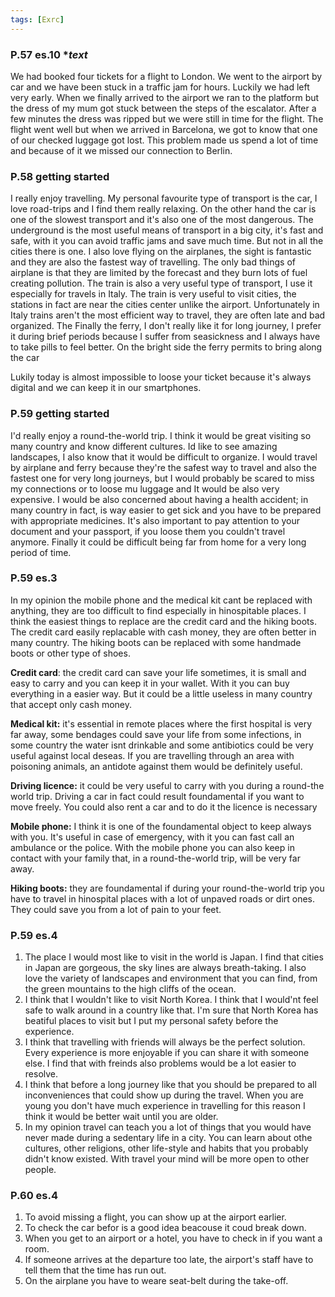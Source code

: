 ```yaml
---
tags: [Exrc]
---
```

### P.57 es.10 *_text_

We had booked four tickets for a flight to London. We went to the airport by car and we have been stuck in a traffic jam for hours. Luckily we had left very early. When we finally arrived to the airport we ran to the platform but the dress of my mum got stuck between the steps of the escalator. After a few minutes the dress was ripped but we were still in time for the flight. The flight went well but when we arrived in Barcelona, we got to know that one of our checked luggage got lost. This problem made us spend a lot of time and because of it we missed our connection to Berlin.

### P.58 getting started

I really enjoy travelling. My personal favourite type of transport is the car, I love road-trips and I find them really relaxing. On the other hand the car is one of the slowest transport and it's also one of the most dangerous. The underground is the most useful means of transport in a big city, it's fast and safe, with it you can avoid traffic jams and save much time. But not in all the cities there is one. I also love flying on the airplanes, the sight is fantastic and they are also the fastest way of travelling. The only bad things of airplane is that they are limited by the forecast and they burn lots of fuel creating pollution. The train is also a very useful type of transport, I use it especially for travels in Italy. The train is very useful to visit cities, the stations in fact are near the cities center unlike the airport. Unfortunately in Italy trains aren't the most efficient way to travel, they are often late and bad organized. The Finally the ferry, I don't really like it for long journey, I prefer it during brief periods because I suffer from seasickness and I always have to take pills to feel better. On the bright side the ferry permits to bring along the car

Lukily today is almost impossible to loose your ticket because it's always digital and we can keep it in our smartphones.

### P.59 getting started

I'd really enjoy a round-the-world trip. I think it would be great visiting so many country and know different cultures. Id like to see amazing landscapes, I also know that it would be difficult to organize. I would travel by airplane and ferry because they're the safest way to travel and also the fastest one for very long journeys, but I would probably be scared to miss my connections or to loose mu luggage and It would be also very expensive. I would be also concerned about having a health accident; in many country in fact, is way easier to get sick and you have to be prepared with appropriate medicines. It's also important to pay attention to your document and your passport, if you loose them you couldn't travel anymore. Finally it could be difficult being far from home for a very long period of time.

### P.59 es.3

In my opinion the mobile phone and the medical kit cant be replaced with anything, they are too difficult to find especially in hinospitable places. I think the easiest things to replace are the credit card and the hiking boots. The credit card easily replacable with cash money, they are often better in many country. The hiking boots can be replaced with some handmade boots or other type of shoes.

**Credit card**: the credit card can save your life sometimes, it is small and easy to carry and you can keep it in your wallet. With it you can buy everything in a easier way. But it could be a little useless in many country that accept only cash money.

**Medical kit:** it's essential in remote places where the first hospital is very far away, some bendages could save your life from some infections, in some country the water isnt drinkable and some antibiotics could be very useful against local deseas. If you are travelling through an area with poisoning animals, an antidote against them would be definitely useful.

**Driving licence:** it could be very useful to carry with you during a round-the world trip. Driving a car in fact could result foundamental if you want to move freely. You could also rent a car and to do it the licence is necessary

**Mobile phone:** I think it is one of the foundamental object to keep always with you. It's useful in case of emergency, with it you can fast call an ambulance or the police. With the mobile phone you can also keep in contact with your family that, in a round-the-world trip, will be very far away.

**Hiking boots:** they are foundamental if during your round-the-world trip you have to travel in hinospital places with a lot of unpaved roads or dirt ones. They could save you from a lot of pain to your feet.

### P.59 es.4

1.  The place I would most like to visit in the world is Japan. I find that cities in Japan are gorgeous, the sky lines are always breath-taking. I also love the variety of landscapes and environment that you can find, from the green mountains to the high cliffs of the ocean.
2.  I think that I wouldn't like to visit North Korea. I think that I would'nt feel safe to walk around in a country like that. I'm sure that North Korea has beatiful places to visit but I put my personal safety before the experience.
3.  I think that travelling with friends will always be the perfect solution. Every experience is more enjoyable if you can share it with someone else. I find that with freinds also problems would be a lot easier to resolve.
4.  I think that before a long journey like that you should be prepared to all inconveniences that could show up during the travel. When you are young you don't have much experience in travelling for this reason I think it would be better wait until you are older.
5.  In my opinion travel can teach you a lot of things that you would have never made during a sedentary life in a city. You can learn about othe cultures, other religions, other life-style and habits that you probably didn't know existed. With travel your mind will be more open to other people.

### P.60 es.4

1.  To avoid missing a flight, you can show up at the airport earlier.
2.  To check the car befor is a good idea beacouse it coud break down.
3.  When you get to an airport or a hotel, you have to check in if you want a room.
4.  If someone arrives at the departure too late, the airport's staff have to tell them that the time has run out.
5.  On the airplane you have to weare seat-belt during the take-off.